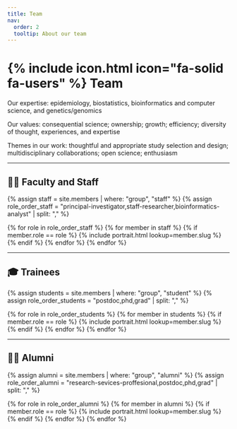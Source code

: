 ```yaml
---
title: Team
nav:
  order: 2
  tooltip: About our team
---
```


# {% include icon.html icon="fa-solid fa-users" %} Team

Our expertise: epidemiology, biostatistics, bioinformatics and computer science, and genetics/genomics 

Our values: consequential science; ownership; growth; efficiency; diversity of thought, experiences, and expertise 

Themes in our work: thoughtful and appropriate study selection and design; multidisciplinary collaborations; open science; enthusiasm 

---

## 🧑‍💼 Faculty and Staff

{% assign staff = site.members | where: "group", "staff" %}
{% assign role_order_staff = "principal-investigator,staff-researcher,bioinformatics-analyst" | split: "," %}

{% for role in role_order_staff %}
  {% for member in staff %}
    {% if member.role == role %}
      {% include portrait.html lookup=member.slug %}
    {% endif %}
  {% endfor %}
{% endfor %}

---

## 🎓 Trainees

{% assign students = site.members | where: "group", "student" %}
{% assign role_order_students = "postdoc,phd,grad" | split: "," %}

{% for role in role_order_students %}
  {% for member in students %}
    {% if member.role == role %}
      {% include portrait.html lookup=member.slug %}
    {% endif %}
  {% endfor %}
{% endfor %}

---

## 🧑‍🎓 Alumni

{% assign alumni = site.members | where: "group", "alumni" %}
{% assign role_order_alumni = "research-sevices-proffesional,postdoc,phd,grad" | split: "," %}

{% for role in role_order_alumni %}
  {% for member in alumni %}
    {% if member.role == role %}
      {% include portrait.html lookup=member.slug %}
    {% endif %}
  {% endfor %}
{% endfor %}

